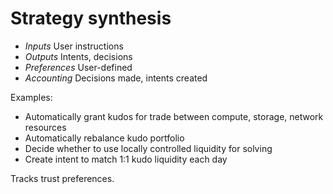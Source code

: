# Strategy synthesis


- *Inputs*
    User instructions
- *Outputs*
    Intents, decisions
- *Preferences*
    User-defined
- *Accounting*
    Decisions made, intents created

Examples:
- Automatically grant kudos for trade between compute, storage, network resources
- Automatically rebalance kudo portfolio
- Decide whether to use locally controlled liquidity for solving
- Create intent to match 1:1 kudo liquidity each day

Tracks trust preferences.
